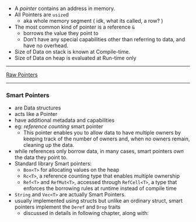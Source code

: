 - A _pointer_ contains an address in memory.
- All Pointers are `usize`d
	- aka whole memory segment ( idk, what its called, a row? )
- The most common kind of pointer is a reference `&`
	- borrows the value they point to
	- Don’t have any special capabilities other than referring to data, and have no overhead.
- Size of Data on stack is known at Compile-time.
- Size of Data on heap is evaluated at Run-time only
---
[Raw Pointers](https://web.mit.edu/rust-lang_v1.25/arch/amd64_ubuntu1404/share/doc/rust/html/book/first-edition/raw-pointers.html)

---
### Smart Pointers

- are Data structures
- acts like a Pointer
- have additional metadata and capabilities
- eg: _reference counting_ smart pointer
	- This pointer enables you to allow data to have multiple owners by keeping track of the number of owners and, when no owners remain, cleaning up the data.
- while references only borrow data, in many cases, smart pointers _own_ the data they point to.
-   Standard library Smart pointers:
	- `Box<T>` for allocating values on the heap
	- `Rc<T>`, a reference counting type that enables multiple ownership
	- `Ref<T>` and `RefMut<T>`, accessed through `RefCell<T>`, a type that enforces the borrowing rules at runtime instead of compile time
- `String` and `Vec<T>` are actually Smart Pointers.
- usually implemented using structs but unlike an ordinary struct, smart pointers implement the `Deref` and `Drop` traits
	- discussed in details in following chapter, along with:
